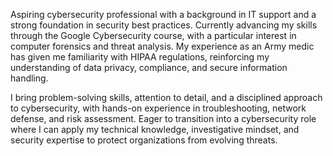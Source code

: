 Aspiring cybersecurity professional with a background in IT support and a strong foundation in security best practices. Currently advancing my skills through the Google Cybersecurity course, with a particular interest in computer forensics and threat analysis. My experience as an Army medic has given me familiarity with HIPAA regulations, reinforcing my understanding of data privacy, compliance, and secure information handling.

I bring problem-solving skills, attention to detail, and a disciplined approach to cybersecurity, with hands-on experience in troubleshooting, network defense, and risk assessment. Eager to transition into a cybersecurity role where I can apply my technical knowledge, investigative mindset, and security expertise to protect organizations from evolving threats.

<!--
**RossOmar011/RossOmar011** is a ✨ _special_ ✨ repository because its `README.md` (this file) appears on your GitHub profile.

Here are some ideas to get you started:

- 🔭 I’m currently working on ...
- 🌱 I’m currently learning ...
- 👯 I’m looking to collaborate on ...
- 🤔 I’m looking for help with ...
- 💬 Ask me about ...
- 📫 How to reach me: ...
- 😄 Pronouns: ...
- ⚡ Fun fact: ...
-->
